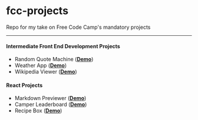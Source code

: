 # fcc-projects
Repo for my take on Free Code Camp's mandatory projects

---
#### Intermediate Front End Development Projects
- Random Quote Machine ([**Demo**](https://codepen.io/theantonioalmeida/full/zNYaBm/))
- Weather App ([**Demo**](https://codepen.io/theantonioalmeida/full/OWPRNq/))
- Wikipedia Viewer ([**Demo**](https://codepen.io/theantonioalmeida/full/mRWrKg/))

#### React Projects
- Markdown Previewer ([**Demo**](https://codepen.io/theantonioalmeida/full/pwBprR/))
- Camper Leaderboard ([**Demo**](https://codepen.io/theantonioalmeida/full/YQmQgN/))
- Recipe Box ([**Demo**](https://recipe-box-aa.netlify.com/))

